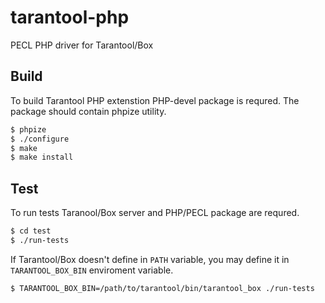 tarantool-php
=============

PECL PHP driver for Tarantool/Box

## Build

To build Tarantool PHP extenstion PHP-devel package is requred. The
package should contain phpize utility.

```sh
$ phpize
$ ./configure
$ make
$ make install
```

## Test

To run tests Taranool/Box server and PHP/PECL package are requred.

```sh
$ cd test
$ ./run-tests
```

If Tarantool/Box doesn't define in `PATH` variable, you may define it in
`TARANTOOL_BOX_BIN` enviroment variable.

```sh
$ TARANTOOL_BOX_BIN=/path/to/tarantool/bin/tarantool_box ./run-tests
```
